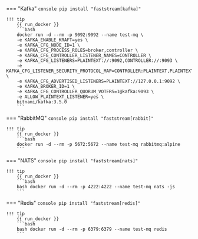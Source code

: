 === "Kafka"
    ```console
    pip install "faststream[kafka]"
    ```

    !!! tip
        {{ run_docker }}
        ```bash
        docker run -d --rm -p 9092:9092 --name test-mq \
        -e KAFKA_ENABLE_KRAFT=yes \
        -e KAFKA_CFG_NODE_ID=1 \
        -e KAFKA_CFG_PROCESS_ROLES=broker,controller \
        -e KAFKA_CFG_CONTROLLER_LISTENER_NAMES=CONTROLLER \
        -e KAFKA_CFG_LISTENERS=PLAINTEXT://:9092,CONTROLLER://:9093 \
        -e KAFKA_CFG_LISTENER_SECURITY_PROTOCOL_MAP=CONTROLLER:PLAINTEXT,PLAINTEXT:PLAINTEXT \
        -e KAFKA_CFG_ADVERTISED_LISTENERS=PLAINTEXT://127.0.0.1:9092 \
        -e KAFKA_BROKER_ID=1 \
        -e KAFKA_CFG_CONTROLLER_QUORUM_VOTERS=1@kafka:9093 \
        -e ALLOW_PLAINTEXT_LISTENER=yes \
        bitnami/kafka:3.5.0
        ```

=== "RabbitMQ"
    ```console
    pip install "faststream[rabbit]"
    ```

    !!! tip
        {{ run_docker }}
        ```bash
        docker run -d --rm -p 5672:5672 --name test-mq rabbitmq:alpine
        ```


=== "NATS"
    ```console
    pip install "faststream[nats]"
    ```

    !!! tip
        {{ run_docker }}
        ```bash
        bash docker run -d --rm -p 4222:4222 --name test-mq nats -js
        ```

=== "Redis"
    ```console
    pip install "faststream[redis]"
    ```

    !!! tip
        {{ run_docker }}
        ```bash
        bash docker run -d --rm -p 6379:6379 --name test-mq redis
        ```
